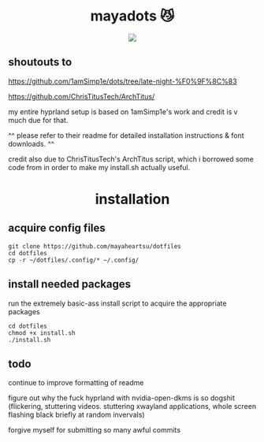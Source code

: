 <div align="center">
    <h1>mayadots 😼</h1>
</div>

<div align="center">

![](urlgoeshere)

</div>

## shoutouts to
https://github.com/1amSimp1e/dots/tree/late-night-%F0%9F%8C%83 

https://github.com/ChrisTitusTech/ArchTitus/

my entire hyprland setup is based on 1amSimp1e's work and credit is v much due for that.

^^ please refer to their readme for detailed installation instructions & font downloads. ^^

credit also due to ChrisTitusTech's ArchTitus script, which i borrowed some code from in order to make my install.sh actually useful.


<div align="center">
    <h1>installation</h1>
</div>

## acquire config files

```
git clone https://github.com/mayaheartsu/dotfiles
cd dotfiles
cp -r ~/dotfiles/.config/* ~/.config/
```

## install needed packages
run the extremely basic-ass install script to acquire the appropriate packages
```
cd dotfiles
chmod +x install.sh
./install.sh
```

## todo
continue to improve formatting of readme

figure out why the fuck hyprland with nvidia-open-dkms is so dogshit (flickering, stuttering videos. stuttering xwayland applications, whole screen flashing black briefly at random invervals)

forgive myself for submitting so many awful commits
